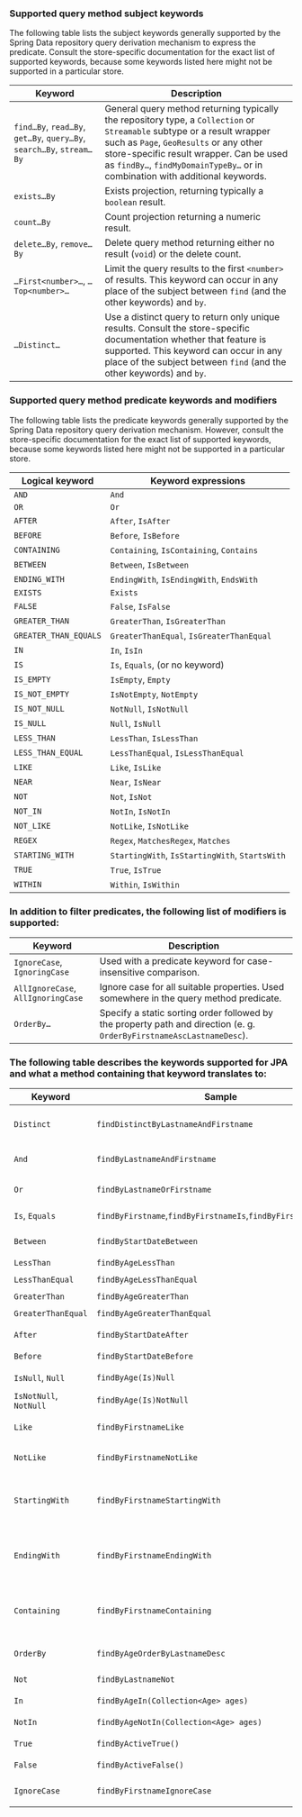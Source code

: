

### Supported query method subject keywords


The following table lists the subject keywords generally supported by the Spring Data repository query derivation mechanism to express the  predicate. Consult the store-specific documentation for the exact list of supported keywords, because some keywords listed here might not be supported in a particular store.


| Keyword                                                      | Description                                                  |
| ------------------------------------------------------------ | ------------------------------------------------------------ |
| `find…By`, `read…By`, `get…By`, `query…By`, `search…By`, `stream…By` | General query method returning typically the repository type, a `Collection` or `Streamable` subtype or a result wrapper such as `Page`, `GeoResults` or any other store-specific result wrapper. Can be used as `findBy…`, `findMyDomainTypeBy…` or in combination with additional keywords. |
| `exists…By`                                                  | Exists projection, returning typically a `boolean` result.   |
| `count…By`                                                   | Count projection returning a numeric result.                 |
| `delete…By`, `remove…By`                                     | Delete query method returning either no result (`void`) or the delete count. |
| `…First<number>…`, `…Top<number>…`                           | Limit the query results to the first `<number>` of results. This keyword can occur in any place of the subject between `find` (and the other keywords) and `by`. |
| `…Distinct…`                                                 | Use a distinct query to return only unique results. Consult the  store-specific documentation whether that feature is supported. This  keyword can occur in any place of the subject between `find` (and the other keywords) and `by`. |



### Supported query method predicate keywords and modifiers


The following table lists the predicate keywords generally supported  by the Spring Data repository query derivation mechanism. However, consult the store-specific documentation for the exact list of  supported keywords, because some keywords listed here might not be  supported in a particular store.


| Logical keyword       | Keyword expressions                            |
| --------------------- | ---------------------------------------------- |
| `AND`                 | `And`                                          |
| `OR`                  | `Or`                                           |
| `AFTER`               | `After`, `IsAfter`                             |
| `BEFORE`              | `Before`, `IsBefore`                           |
| `CONTAINING`          | `Containing`, `IsContaining`, `Contains`       |
| `BETWEEN`             | `Between`, `IsBetween`                         |
| `ENDING_WITH`         | `EndingWith`, `IsEndingWith`, `EndsWith`       |
| `EXISTS`              | `Exists`                                       |
| `FALSE`               | `False`, `IsFalse`                             |
| `GREATER_THAN`        | `GreaterThan`, `IsGreaterThan`                 |
| `GREATER_THAN_EQUALS` | `GreaterThanEqual`, `IsGreaterThanEqual`       |
| `IN`                  | `In`, `IsIn`                                   |
| `IS`                  | `Is`, `Equals`, (or no keyword)                |
| `IS_EMPTY`            | `IsEmpty`, `Empty`                             |
| `IS_NOT_EMPTY`        | `IsNotEmpty`, `NotEmpty`                       |
| `IS_NOT_NULL`         | `NotNull`, `IsNotNull`                         |
| `IS_NULL`             | `Null`, `IsNull`                               |
| `LESS_THAN`           | `LessThan`, `IsLessThan`                       |
| `LESS_THAN_EQUAL`     | `LessThanEqual`, `IsLessThanEqual`             |
| `LIKE`                | `Like`, `IsLike`                               |
| `NEAR`                | `Near`, `IsNear`                               |
| `NOT`                 | `Not`, `IsNot`                                 |
| `NOT_IN`              | `NotIn`, `IsNotIn`                             |
| `NOT_LIKE`            | `NotLike`, `IsNotLike`                         |
| `REGEX`               | `Regex`, `MatchesRegex`, `Matches`             |
| `STARTING_WITH`       | `StartingWith`, `IsStartingWith`, `StartsWith` |
| `TRUE`                | `True`, `IsTrue`                               |
| `WITHIN`              | `Within`, `IsWithin`                           |


### In addition to filter predicates, the following list of modifiers is supported:


| Keyword                            | Description                                                  |
| ---------------------------------- | ------------------------------------------------------------ |
| `IgnoreCase`, `IgnoringCase`       | Used with a predicate keyword for case-insensitive comparison. |
| `AllIgnoreCase`, `AllIgnoringCase` | Ignore case for all suitable properties. Used somewhere in the query method predicate. |
| `OrderBy…`                         | Specify a static sorting order followed by the property path and direction (e. g. `OrderByFirstnameAscLastnameDesc`). |


### The following table describes the keywords supported for JPA and what a method containing that keyword translates to:


| Keyword                | Sample                                                       | JPQL snippet                                                 |
| ---------------------- | ------------------------------------------------------------ | ------------------------------------------------------------ |
| `Distinct`             | `findDistinctByLastnameAndFirstname`                         | `select distinct … where x.lastname = ?1 and x.firstname = ?2` |
| `And`                  | `findByLastnameAndFirstname`                                 | `… where x.lastname = ?1 and x.firstname = ?2`               |
| `Or`                   | `findByLastnameOrFirstname`                                  | `… where x.lastname = ?1 or x.firstname = ?2`                |
| `Is`, `Equals`         | `findByFirstname`,`findByFirstnameIs`,`findByFirstnameEquals` | `… where x.firstname = ?1`                                   |
| `Between`              | `findByStartDateBetween`                                     | `… where x.startDate between ?1 and ?2`                      |
| `LessThan`             | `findByAgeLessThan`                                          | `… where x.age < ?1`                                         |
| `LessThanEqual`        | `findByAgeLessThanEqual`                                     | `… where x.age <= ?1`                                        |
| `GreaterThan`          | `findByAgeGreaterThan`                                       | `… where x.age > ?1`                                         |
| `GreaterThanEqual`     | `findByAgeGreaterThanEqual`                                  | `… where x.age >= ?1`                                        |
| `After`                | `findByStartDateAfter`                                       | `… where x.startDate > ?1`                                   |
| `Before`               | `findByStartDateBefore`                                      | `… where x.startDate < ?1`                                   |
| `IsNull`, `Null`       | `findByAge(Is)Null`                                          | `… where x.age is null`                                      |
| `IsNotNull`, `NotNull` | `findByAge(Is)NotNull`                                       | `… where x.age not null`                                     |
| `Like`                 | `findByFirstnameLike`                                        | `… where x.firstname like ?1`                                |
| `NotLike`              | `findByFirstnameNotLike`                                     | `… where x.firstname not like ?1`                            |
| `StartingWith`         | `findByFirstnameStartingWith`                                | `… where x.firstname like ?1` (parameter bound with appended `%`) |
| `EndingWith`           | `findByFirstnameEndingWith`                                  | `… where x.firstname like ?1` (parameter bound with prepended `%`) |
| `Containing`           | `findByFirstnameContaining`                                  | `… where x.firstname like ?1` (parameter bound wrapped in `%`) |
| `OrderBy`              | `findByAgeOrderByLastnameDesc`                               | `… where x.age = ?1 order by x.lastname desc`                |
| `Not`                  | `findByLastnameNot`                                          | `… where x.lastname <> ?1`                                   |
| `In`                   | `findByAgeIn(Collection<Age> ages)`                          | `… where x.age in ?1`                                        |
| `NotIn`                | `findByAgeNotIn(Collection<Age> ages)`                       | `… where x.age not in ?1`                                    |
| `True`                 | `findByActiveTrue()`                                         | `… where x.active = true`                                    |
| `False`                | `findByActiveFalse()`                                        | `… where x.active = false`                                   |
| `IgnoreCase`           | `findByFirstnameIgnoreCase`                                  | `… where UPPER(x.firstname) = UPPER(?1)`                     |



